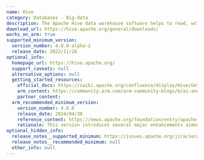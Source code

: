 ```yaml
---
name: Hive
category: Databases - Big-data
description: The Apache Hive data warehouse software helps to read, write, and manage large datasets that reside in the distributed storage using SQL.
download_url: https://hive.apache.org/general/downloads/
works_on_arm: true
supported_minimum_version:
  version_number: 4.0.0-alpha-2
  release_date: 2022/11/16
optional_info:
  homepage_url: https://hive.apache.org/
  support_caveats: null
  alternative_options: null
  getting_started_resources:
    official_docs: https://cwiki.apache.org/confluence/display/Hive/GettingStarted
    arm_content: https://community.arm.com/arm-community-blogs/b/ai-and-ml-blog/posts/how-to-build-scalable-next-best-action-solution-in-pure-sql-with-hivemall
    partner_content:
  arm_recommended_minimum_version:
    version_number: 4.0.0
    release_date: 2024/04/30
    reference_content: https://news.apache.org/foundation/entry/apache-software-foundation-announces-apache-hive-4-0
    rationale: This version introduces several major enhancements aimed at improving performance, scalability, and ease of deployment. It features native integration with Apache Iceberg for efficient table management, along with enhanced ACID compliance through improved transaction and locking mechanisms. New compaction features for both Hive ACID and Iceberg tables optimize storage usage. The release also adds support for materialized views to accelerate query performance, runtime optimizations in Apache Tez and Hive LLAP for faster data processing, and enhanced replication for both external and ACID tables. Additionally, Hive 4.0 supports integration with Apache Ozone, enabling scalable and efficient object storage solutions.
optional_hidden_info:
  release_notes__supported_minimum: https://issues.apache.org/jira/secure/ReleaseNote.jspa?version=12351489&styleName=Html&projectId=12310843
  release_notes__recommended_minimum: null
  other_info: null
---
```

